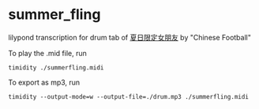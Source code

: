 # summer_fling
lilypond transcription for drum tab of [夏日限定女朋友](https://www.youtube.com/watch?v=UUG-kf3uw7k)  by "Chinese Football"

To play the .mid file, run 

```
timidity ./summerfling.midi

```

To export as mp3, run

```
timidity --output-mode=w --output-file=./drum.mp3 ./summerfling.midi
```

